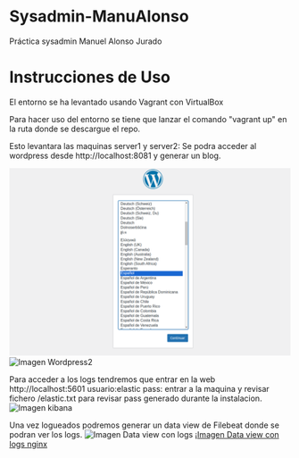 # Sysadmin-ManuAlonso

Práctica sysadmin Manuel Alonso Jurado

# Instrucciones de Uso

El entorno se ha levantado usando Vagrant con VirtualBox

Para hacer uso del entorno se tiene que lanzar el comando "vagrant up" en la ruta donde se descargue el repo.

Esto levantara las maquinas server1 y server2:
    Se podra acceder al wordpress desde http://localhost:8081 y generar un blog.

![Imagen Wordpress](https://github.com/manualonsoj/PracticaSysAdmin/blob/main/Imagenes/Wordpreesinicio.png)
![Imagen Wordpress2]()

Para acceder a los logs tendremos que entrar en la web http://localhost:5601
        usuario:elastic
        pass: entrar a la maquina y revisar fichero /elastic.txt para revisar pass generado durante la instalacion.
![Imagen kibana]()

Una vez logueados podremos generar un data view de Filebeat donde se podran ver los logs.
![Imagen Data view con logs]()
¡[Imagen Data view con logs nginx]()



